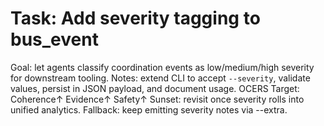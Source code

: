 # Task: Add severity tagging to bus_event
Goal: let agents classify coordination events as low/medium/high severity for downstream tooling.
Notes: extend CLI to accept `--severity`, validate values, persist in JSON payload, and document usage.
OCERS Target: Coherence↑ Evidence↑ Safety↑
Sunset: revisit once severity rolls into unified analytics.
Fallback: keep emitting severity notes via --extra.
